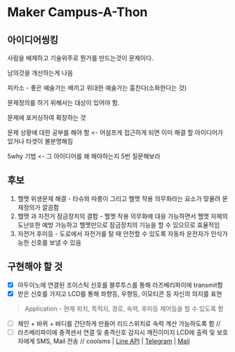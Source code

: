 # Maker Campus-A-Thon
## 아이디어씽킹
사람을 배제하고 기술위주로 뭔가를 만드는것이 문제이다.

남의것을 개선하는게 나음

피카소 - 좋은 예술가는 배끼고 위대한 예술가는 훔친다(소화한다는 것)

문제정의를 하기 위해서는 대상이 있어야 함.

문제에 포커싱하여 확장하는 것

문제 상황에 대한 공부를 해야 함 <- 어설프게 접근하게 되면 이미 해결 할 아이디어가 있거나 타겟이 불분명해짐

5why 기법 <- 그 아이디어를 왜 해야하는지 5번 질문해보라

## 후보
1. 헬멧 위생문제 해결 - 타슈와 따릉이 그리고 헬멧 착용 의무화라는 요소가 맞물려 문제정의가 깔끔함
2. 헬멧 과 자전거 잠금장치의 결합 - 헬멧 착용 의무화에 대응 가능하면서 헬멧 자체의 도난또한 예방 가능하고 헬멧만으로 잠금장치의 기능을 할 수 있으므로 효율적임
3. 자전거 후미등 - 도로에서 자전거를 탈 때 안전할 수 있도록 자동차 운전자가 인식가능한 신호를 보낼 수 있음 

## 구현해야 할 것
- [x] 아두이노에 연결된 조이스틱 신호를 블루투스를 통해 라즈베리파이에 transmit함 
- [x] 받은 신호를 가지고 LCD를 통해 좌향등, 우향등, 이모티콘 등 자신의 의지를 표현 

> Application - 현재 위치, 목적지, 경로, 속력, 후미등 제어등을 할 수 있도록 함

- [ ] 체인 + 바퀴 + 바디를 간단하게 만들어 리드스위치로 속력 계산 가능하도록 함 // 
- [ ] 라즈베리파이에 충격센서 연결 및 충격신호 감지시 깨진이미지 LCD에 출력 및 보호자에게 SMS, Mail 전송 // coolsms | [Line API](http://blog.daum.net/_blog/BlogTypeView.do?blogid=0drsH&articleno=80&categoryId=4&regdt=20180720181606) | [Telegram](http://egloos.zum.com/mcchae/v/11263778) | [Mail](http://pythonstudy.xyz/python/article/508-%EB%A9%94%EC%9D%BC-%EB%B3%B4%EB%82%B4%EA%B8%B0-SMTP)
